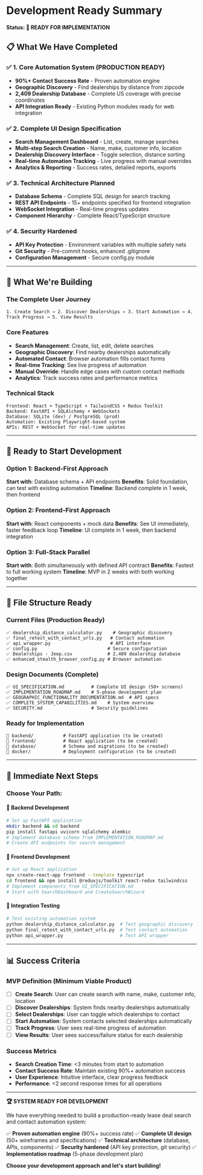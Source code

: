 # Development Ready Summary

**Status: 🚀 READY FOR IMPLEMENTATION**

## 📋 **What We Have Completed**

### **✅ 1. Core Automation System (PRODUCTION READY)**
- **90%+ Contact Success Rate** - Proven automation engine
- **Geographic Discovery** - Find dealerships by distance from zipcode
- **2,409 Dealership Database** - Complete US coverage with precise coordinates
- **API Integration Ready** - Existing Python modules ready for web integration

### **✅ 2. Complete UI Design Specification**
- **Search Management Dashboard** - List, create, manage searches
- **Multi-step Search Creation** - Name, make, customer info, location
- **Dealership Discovery Interface** - Toggle selection, distance sorting
- **Real-time Automation Tracking** - Live progress with manual overrides
- **Analytics & Reporting** - Success rates, detailed reports, exports

### **✅ 3. Technical Architecture Planned**
- **Database Schema** - Complete SQL design for search tracking
- **REST API Endpoints** - 15+ endpoints specified for frontend integration
- **WebSocket Integration** - Real-time progress updates
- **Component Hierarchy** - Complete React/TypeScript structure

### **✅ 4. Security Hardened**
- **API Key Protection** - Environment variables with multiple safety nets
- **Git Security** - Pre-commit hooks, enhanced .gitignore
- **Configuration Management** - Secure config.py module

---

## 🎯 **What We're Building**

### **The Complete User Journey**
```
1. Create Search → 2. Discover Dealerships → 3. Start Automation → 4. Track Progress → 5. View Results
```

### **Core Features**
- **Search Management**: Create, list, edit, delete searches
- **Geographic Discovery**: Find nearby dealerships automatically
- **Automated Contact**: Browser automation fills contact forms
- **Real-time Tracking**: See live progress of automation
- **Manual Override**: Handle edge cases with custom contact methods
- **Analytics**: Track success rates and performance metrics

### **Technical Stack**
```
Frontend: React + TypeScript + TailwindCSS + Redux Toolkit
Backend: FastAPI + SQLAlchemy + WebSockets
Database: SQLite (dev) / PostgreSQL (prod)
Automation: Existing Playwright-based system
APIs: REST + WebSocket for real-time updates
```

---

## 🚀 **Ready to Start Development**

### **Option 1: Backend-First Approach**
**Start with**: Database schema + API endpoints
**Benefits**: Solid foundation, can test with existing automation
**Timeline**: Backend complete in 1 week, then frontend

### **Option 2: Frontend-First Approach**
**Start with**: React components + mock data
**Benefits**: See UI immediately, faster feedback loop
**Timeline**: UI complete in 1 week, then backend integration

### **Option 3: Full-Stack Parallel**
**Start with**: Both simultaneously with defined API contract
**Benefits**: Fastest to full working system
**Timeline**: MVP in 2 weeks with both working together

---

## 📁 **File Structure Ready**

### **Current Files (Production Ready)**
```
✅ dealership_distance_calculator.py    # Geographic discovery
✅ final_retest_with_contact_urls.py   # Contact automation
✅ api_wrapper.py                      # API interface
✅ config.py                          # Secure configuration
✅ Dealerships - Jeep.csv             # 2,409 dealership database
✅ enhanced_stealth_browser_config.py # Browser automation
```

### **Design Documents (Complete)**
```
✅ UI_SPECIFICATION.md          # Complete UI design (50+ screens)
✅ IMPLEMENTATION_ROADMAP.md    # 5-phase development plan
✅ GEOGRAPHIC_FUNCTIONALITY_DOCUMENTATION.md  # API specs
✅ COMPLETE_SYSTEM_CAPABILITIES.md    # System overview
✅ SECURITY.md                  # Security guidelines
```

### **Ready for Implementation**
```
📁 backend/           # FastAPI application (to be created)
📁 frontend/          # React application (to be created)
📁 database/          # Schema and migrations (to be created)
📁 docker/            # Deployment configuration (to be created)
```

---

## 🎯 **Immediate Next Steps**

### **Choose Your Path:**

#### **🔧 Backend Development**
```bash
# Set up FastAPI application
mkdir backend && cd backend
pip install fastapi uvicorn sqlalchemy alembic
# Implement database schema from IMPLEMENTATION_ROADMAP.md
# Create API endpoints for search management
```

#### **🎨 Frontend Development**
```bash
# Set up React application
npx create-react-app frontend --template typescript
cd frontend && npm install @reduxjs/toolkit react-redux tailwindcss
# Implement components from UI_SPECIFICATION.md
# Start with SearchDashboard and CreateSearchWizard
```

#### **🔄 Integration Testing**
```bash
# Test existing automation system
python dealership_distance_calculator.py  # Test geographic discovery
python final_retest_with_contact_urls.py  # Test contact automation
python api_wrapper.py                     # Test API wrapper
```

---

## 📊 **Success Criteria**

### **MVP Definition (Minimum Viable Product)**
- [ ] **Create Search**: User can create search with name, make, customer info, location
- [ ] **Discover Dealerships**: System finds nearby dealerships automatically
- [ ] **Select Dealerships**: User can toggle which dealerships to contact
- [ ] **Start Automation**: System contacts selected dealerships automatically
- [ ] **Track Progress**: User sees real-time progress of automation
- [ ] **View Results**: User sees success/failure status for each dealership

### **Success Metrics**
- **Search Creation Time**: <3 minutes from start to automation
- **Contact Success Rate**: Maintain existing 90%+ automation success
- **User Experience**: Intuitive interface, clear progress feedback
- **Performance**: <2 second response times for all operations

---

**🏆 SYSTEM READY FOR DEVELOPMENT**

We have everything needed to build a production-ready lease deal search and contact automation system:

✅ **Proven automation engine** (90%+ success rate)
✅ **Complete UI design** (50+ wireframes and specifications)
✅ **Technical architecture** (database, APIs, components)
✅ **Security hardened** (API key protection, git security)
✅ **Implementation roadmap** (5-phase development plan)

**Choose your development approach and let's start building!**